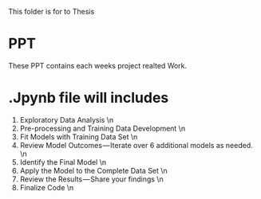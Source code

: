 
This folder is for  to Thesis 

# PPT 
These PPT contains each weeks project realted Work.

# .Jpynb file will includes 
1. Exploratory Data Analysis \n
2. Pre-processing and Training Data Development \n
3. Fit Models with Training Data Set \n
4. Review Model Outcomes — Iterate over 6 additional models as needed. \n
5. Identify the Final Model \n
6. Apply the Model to the Complete Data Set \n
7. Review the Results — Share your findings \n
8. Finalize Code  \n
